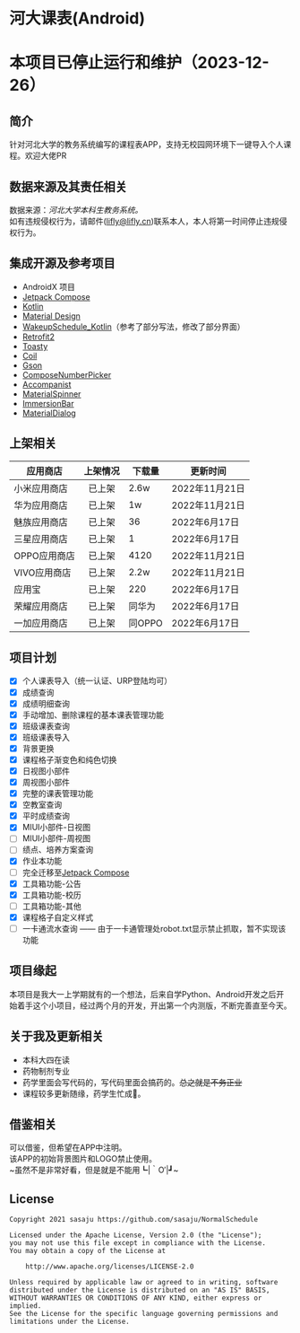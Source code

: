 # 河大课表(Android)

# 本项目已停止运行和维护（2023-12-26）

## 简介

针对河北大学的教务系统编写的课程表APP，支持无校园网环境下一键导入个人课程。欢迎大佬PR

## 数据来源及其责任相关

数据来源：*河北大学本科生教务系统。*\
如有违规侵权行为，请邮件(lifly@lifly.cn)联系本人，本人将第一时间停止违规侵权行为。

## 集成开源及参考项目

- AndroidX 项目
- [Jetpack Compose](https://developer.android.com/jetpack/compose)
- [Kotlin](https://github.com/JetBrains/kotlin)
- [Material Design](https://github.com/material-components/material-components-android)
- [WakeupSchedule_Kotlin](https://github.com/YZune/WakeupSchedule_Kotlin)（参考了部分写法，修改了部分界面）
- [Retrofit2](https://github.com/square/retrofit)
- [Toasty](https://github.com/GrenderG/Toasty)
- [Coil](https://github.com/coil-kt/coil)
- [Gson](https://github.com/google/gson)
- [ComposeNumberPicker](https://gist.github.com/vganin/a9a84653a9f48a2d669910fbd48e32d5)
- [Accompanist](https://github.com/google/accompanist)
- [MaterialSpinner](https://github.com/jaredrummler/MaterialSpinner)
- [ImmersionBar](https://github.com/gyf-dev/ImmersionBar)
- [MaterialDialog](https://github.com/afollestad/material-dialogs)

## 上架相关

| 应用商店 | 上架情况 | 下载量 | 更新时间 |
| ------------- | :-----------: |------|--|
| 小米应用商店  | 已上架  | 2.6w | 2022年11月21日 |
| 华为应用商店  | 已上架 | 1w  | 2022年11月21日 |
| 魅族应用商店  | 已上架  | 36 | 2022年6月17日 |
| 三星应用商店  | 已上架 | 1 | 2022年6月17日 |
| OPPO应用商店  | 已上架  | 4120 | 2022年11月21日 |
| VIVO应用商店  | 已上架  | 2.2w | 2022年11月21日 |
| 应用宝 | 已上架 | 220 | 2022年6月17日 |
| 荣耀应用商店  | 已上架  | 同华为 |2022年6月17日|
| 一加应用商店  | 已上架  | 同OPPO | 2022年6月17日 |

## 项目计划

- [x] 个人课表导入（统一认证、URP登陆均可）
- [x] 成绩查询
- [x] 成绩明细查询
- [x] 手动增加、删除课程的基本课表管理功能
- [x] 班级课表查询
- [x] 班级课表导入
- [x] 背景更换
- [x] 课程格子渐变色和纯色切换
- [x] 日视图小部件
- [x] 周视图小部件
- [x] 完整的课表管理功能
- [x] 空教室查询
- [x] 平时成绩查询
- [x] MIUI小部件-日视图
- [ ] MIUI小部件-周视图  
- [ ] 绩点、培养方案查询
- [x] 作业本功能
- [ ] 完全迁移至[Jetpack Compose](https://developer.android.com/jetpack/compose)
- [x] 工具箱功能-公告
- [x] 工具箱功能-校历
- [ ] 工具箱功能-其他 
- [x] 课程格子自定义样式
- [ ] 一卡通流水查询 —— 由于一卡通管理处robot.txt显示禁止抓取，暂不实现该功能

## 项目缘起

本项目是我大一上学期就有的一个想法，后来自学Python、Android开发之后开始着手这个小项目，经过两个月的开发，开出第一个内测版，不断完善直至今天。

## 关于我及更新相关

- 本科大四在读
- 药物制剂专业
- 药学里面会写代码的，写代码里面会搞药的。~~总之就是不务正业~~
- 课程较多更新随缘，药学生忙成🐶。

## 借鉴相关

可以借鉴，但希望在APP中注明。\
该APP的初始背景图片和LOGO禁止使用。\
~虽然不是非常好看，但是就是不能用┗|｀O′|┛~

## License

```License
Copyright 2021 sasaju https://github.com/sasaju/NormalSchedule

Licensed under the Apache License, Version 2.0 (the "License");
you may not use this file except in compliance with the License.
You may obtain a copy of the License at

    http://www.apache.org/licenses/LICENSE-2.0

Unless required by applicable law or agreed to in writing, software
distributed under the License is distributed on an "AS IS" BASIS,
WITHOUT WARRANTIES OR CONDITIONS OF ANY KIND, either express or implied.
See the License for the specific language governing permissions and
limitations under the License.
```
